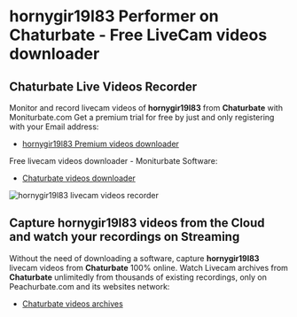 # hornygir19l83 Performer on Chaturbate - Free LiveCam videos downloader

## Chaturbate Live Videos Recorder

Monitor and record livecam videos of **hornygir19l83** from **Chaturbate** with Moniturbate.com
Get a premium trial for free by just and only registering with your Email address:
* [hornygir19l83 Premium videos downloader](https://moniturbate.com/request-demo-licence-key.html)

Free livecam videos downloader - Moniturbate Software:
* [Chaturbate videos downloader](https://moniturbate.com/moniturbate-download-software.html)

![hornygir19l83 livecam videos recorder](https://peachurnet.com/templates/moniturbate-software.png)


## Capture hornygir19l83 videos from the Cloud and watch your recordings on Streaming

Without the need of downloading a software, capture **hornygir19l83** livecam videos from **Chaturbate** 100% online.
Watch Livecam archives from **Chaturbate** unlimitedly from thousands of existing recordings, only on Peachurbate.com and its websites network:
* [Chaturbate videos archives](https://peachurnet.com/)